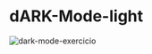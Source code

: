 # dARK-Mode-light
![dark-mode-exercicio](https://user-images.githubusercontent.com/96500247/154543474-a6e2a328-8b06-45cf-b349-efe4d22e37ac.gif)

